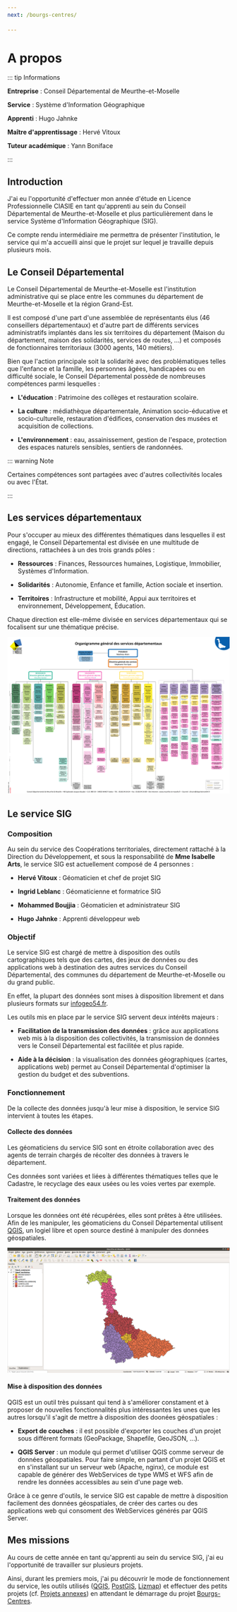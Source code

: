 ```yaml
---
next: /bourgs-centres/

---
```


# A propos

::: tip Informations

**Entreprise** : Conseil Départemental de Meurthe-et-Moselle

**Service** : Système d'Information Géographique

**Apprenti** : Hugo Jahnke

**Maître d'apprentissage** : Hervé Vitoux

**Tuteur académique** : Yann Boniface

:::

## Introduction

J'ai eu l'opportunité d'effectuer mon année d'étude en Licence Professionnelle CIASIE en tant qu'apprenti au sein du Conseil Départemental de Meurthe-et-Moselle et plus particulièrement dans le service Système d'Information Géographique (SIG).

Ce compte rendu intermédiaire me permettra de présenter l'institution, le service qui m'a accueilli ainsi que le projet sur lequel je travaille depuis plusieurs mois.

## Le Conseil Départemental

Le Conseil Départemental de Meurthe-et-Moselle est l'institution administrative qui se place entre les communes du département de Meurthe-et-Moselle et la région Grand-Est.

Il est composé d'une part d'une assemblée de représentants élus (46 conseillers départementaux) et d'autre part de différents services administratifs implantés dans les six territoires du département (Maison du département, maison des solidarités, services de routes, ...) et composés de fonctionnaires territoriaux (3000 agents, 140 métiers).

Bien que l'action principale soit la solidarité avec des problématiques telles que l'enfance et la famille, les personnes âgées, handicapées ou en difficulté sociale, le Conseil Départemental possède de nombreuses compétences parmi lesquelles :

* **L'éducation** : Patrimoine des collèges et restauration scolaire.

* **La culture** : médiathèque départementale, Animation socio-éducative et socio-culturelle, restauration d'édifices, conservation des musées et acquisition de collections.

* **L'environnement** : eau, assainissement, gestion de l'espace, protection des espaces naturels sensibles, sentiers de randonnées.

::: warning Note

Certaines compétences sont partagées avec d'autres collectivités locales ou avec l'État.

:::

## Les services départementaux

Pour s'occuper au mieux des différentes thématiques dans lesquelles il est engagé, le Conseil Départemental est divisée en une multitude de directions, rattachées à un des trois grands pôles :

* **Ressources** : Finances, Ressources humaines, Logistique, Immobilier, Systèmes d'Information.

* **Solidarités** : Autonomie, Enfance et famille, Action sociale et insertion.

* **Territoires** : Infrastructure et mobilité, Appui aux territoires et environnement, Développement, Éducation.

Chaque direction est elle-même divisée en services départementaux qui se focalisent sur une thématique précise.

<img title="Organigramme général des services départementaux" src="./assets/images/organigramme_general.png" alt="organigramme_general" data-align="center">

## Le service SIG

### Composition

Au sein du service des Coopérations territoriales, directement rattaché à la Direction du Développement, et sous la responsabilité de **Mme Isabelle Arts**, le service SIG est actuellement composé de 4 personnes :

* **Hervé Vitoux** : Géomaticien et chef de projet SIG

* **Ingrid Leblanc** : Géomaticienne et formatrice SIG

* **Mohammed Boujjia** : Géomaticien et administrateur SIG

* **Hugo Jahnke** : Apprenti développeur web

### Objectif

Le service SIG est chargé de mettre à disposition des outils cartographiques tels que des cartes, des jeux de données ou des applications web à destination des autres services du Conseil Départemental, des communes du département de Meurthe-et-Moselle ou du grand public.

En effet, la plupart des données sont mises à disposition librement et dans plusieurs formats sur [infogeo54.fr](http://catalogue.infogeo54.fr/geonetwork/srv/fre/catalog.search?node=srv#/home).

Les outils mis en place par le service SIG servent deux intérêts majeurs :

* **Facilitation de la transmission des données** : grâce aux applications web mis à la disposition des collectivités, la transmission de données vers le Conseil Départemental est facilitée et plus rapide.

* **Aide à la décision** : la visualisation des données géographiques (cartes, applications web) permet au Conseil Départemental d'optimiser la gestion du budget et des subventions.

### Fonctionnement

De la collecte des données jusqu'à leur mise à disposition, le service SIG intervient à toutes les étapes.

#### Collecte des données

Les géomaticiens du service SIG sont en étroite collaboration avec des agents de terrain chargés de récolter des données à travers le département.

Ces données sont variées et liées à différentes thématiques telles que le Cadastre, le recyclage des eaux usées ou les voies vertes par exemple.

#### Traitement des données

Lorsque les données ont été récupérées, elles sont prêtes à être utilisées. Afin de les manipuler, les géomaticiens du Conseil Départemental utilisent [QGIS](https://qgis.org), un logiel libre et open source destiné à manipuler des données géospatiales.

![qgis_exemple](./assets/images/qgis_exemple.png "Exemple de projet QGIS")

#### Mise à disposition des données

QGIS est un outil très puissant qui tend à s'améliorer constament et à proposer de nouvelles fonctionnalités plus intéressantes les unes que les autres lorsqu'il s'agit de mettre à disposition des doonées géospatiales :

* **Export de couches** : il est possible d'exporter les couches d'un projet sous différent formats (GeoPackage, Shapefile, GeoJSON, ...).

* **QGIS Server** : un module qui permet d'utiliser QGIS comme serveur de données géospatiales. Pour faire simple, en partant d'un projet QGIS et en s'installant sur un serveur web (Apache, nginx), ce module est capable de générer des WebServices de type WMS et WFS afin de rendre les données accessibles au sein d'une page web.

Grâce à ce genre d'outils, le service SIG est capable de mettre à disposition facilement des données géospatiales, de créer des cartes ou des applications web qui consoment des WebServices générés par QGIS Server.

## Mes missions

Au cours de cette année en tant qu'apprenti au sein du service SIG, j'ai eu l'opportunité de travailler sur plusieurs projets.

Ainsi, durant les premiers mois, j'ai pu découvrir le mode de fonctionnement du service, les outils utilisés ([QGIS](https://qgis.org), [PostGIS](https://postgis.net), [Lizmap](https://3liz.com/lizmap.html)) et effectuer des petits projets (cf. [Projets annexes](/projets-annexes/)) en attendant le démarrage du projet [Bourgs-Centres](/bourgs-centres/).
